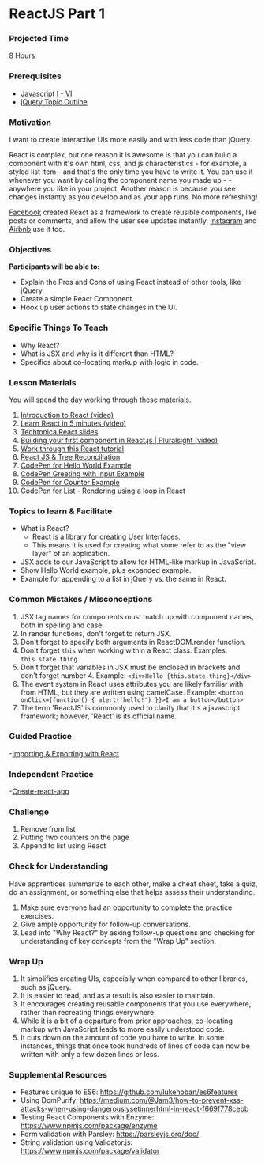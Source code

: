 # ReactJS Part 1

### Projected Time
8 Hours

### Prerequisites
* [Javascript I - VI](../javascript)
* [jQuery Topic Outline](../jquery/jquery.md)

### Motivation
I want to create interactive UIs more easily and with less code than jQuery.

React is complex, but one reason it is awesome is that you can build a component with it's own html, css, and js characteristics - for example, a styled list item - and that's the only time you have to write it.  You can use it whenever you want by calling the component name you made up - <ListItem/> - anywhere you like in your project. Another reason is because you see changes instantly as you develop and as your app runs.  No more refreshing!

[Facebook](www.facebook.com) created React as a framework to create reusible components, like posts or comments, and allow the user see updates instantly. [Instagram](https://www.instagram.com/) and [Airbnb](https://www.airbnb.com/) use it too.

### Objectives
**Participants will be able to:**
- Explain the Pros and Cons of using React instead of other tools, like jQuery.
- Create a simple React Component.
- Hook up user actions to state changes in the UI.

### Specific Things To Teach
- Why React?
- What is JSX and why is it different than HTML?
- Specifics about co-locating markup with logic in code.

### Lesson Materials

You will spend the day working through these materials.

1. [Introduction to React (video)](https://youtu.be/ycstRj2i66k)
1. [Learn React in 5 minutes (video)](https://medium.freecodecamp.org/learn-react-js-in-5-minutes-526472d292f4)
1. [Techtonica React slides](https://docs.google.com/presentation/d/1Bswkl7e1kGVav7KFabHrBgXhRi7mlINTbinxnUcGDy8/edit?usp=sharing)
1. [Building your first component in React.js | Pluralsight (video)](https://youtu.be/K_jS1anlVAM)
1. [Work through this React tutorial](https://facebook.github.io/react/index.html)
1. [React JS & Tree Reconciliation](https://medium.freecodecamp.org/yes-react-is-taking-over-front-end-development-the-question-is-why-40837af8ab76)
1. [CodePen for Hello World Example](http://codepen.io/marcacyr/pen/NAyqgX)
1. [CodePen Greeting with Input Example](http://codepen.io/marcacyr/pen/bZLVbj)
1. [CodePen for Counter Example](http://codepen.io/marcacyr/pen/rLJVqR)
1. [CodePen for List - Rendering using a loop in React](http://codepen.io/marcacyr/pen/KrQpYb)

### Topics to learn & Facilitate

- What is React?
    - React is a library for creating User Interfaces.
    - This means it is used for creating what some refer to as the "view layer" of an application.
- JSX adds to our JavaScript to allow for HTML-like markup in JavaScript.
- Show Hello World example, plus expanded example.
- Example for appending to a list in jQuery vs. the same in React.


### Common Mistakes / Misconceptions

1. JSX tag names for components must match up with component names, both in spelling and case.
2. In render functions, don't forget to return JSX.
3. Don't forget to specify both arguments in ReactDOM.render function.
4. Don't forget `this` when working within a React class. Examples: `this.state.thing`
5. Don't forget that variables in JSX must be enclosed in brackets and don't forget number 4. Example: `<div>Hello {this.state.thing}</div>`
6. The event system in React uses attributes you are likely familiar with from HTML, but they are written using camelCase. Example: `<button onClick={function() { alert('hello!') }}>I am a button</button>`
7. The term 'ReactJS' is commonly used to clarify that it's a javascript framework; however, 'React' is its official name.

### Guided Practice
-[Importing & Exporting with React](https://medium.com/@thejasonfile/a-simple-intro-to-javascript-imports-and-exports-389dd53c3fac)

### Independent Practice
-[Create-react-app](https://medium.com/in-the-weeds/learning-react-with-create-react-app-part-1-a12e1833fdc)

### Challenge

1. Remove from list
2. Putting two counters on the page
3. Append to list using React

### Check for Understanding

Have apprentices summarize to each other, make a cheat sheet, take a quiz, do an assignment, or something else that helps assess their understanding.

1. Make sure everyone had an opportunity to complete the practice exercises.
2. Give ample opportunity for follow-up conversations.
3. Lead into "Why React?" by asking follow-up questions and checking for understanding of key concepts from the "Wrap Up" section.

### Wrap Up

1. It simplifies creating UIs, especially when compared to other libraries, such as jQuery.
2. It is easier to read, and as a result is also easier to maintain.
3. It encourages creating reusable components that you use everywhere, rather than recreating things everywhere.
4. While it is a bit of a departure from prior approaches, co-locating markup with JavaScript leads to more easily   understood code.
5. It cuts down on the amount of code you have to write. In some instances, things that once took hundreds of lines of code can now be written with only a few dozen lines or less.

### Supplemental Resources
* Features unique to ES6: https://github.com/lukehoban/es6features
* Using DomPurify: https://medium.com/@Jam3/how-to-prevent-xss-attacks-when-using-dangerouslysetinnerhtml-in-react-f669f778cebb
* Testing React Components with Enzyme: https://www.npmjs.com/package/enzyme
* Form validation with Parsley: https://parsleyjs.org/doc/
* String validation using Validator.js: https://www.npmjs.com/package/validator
